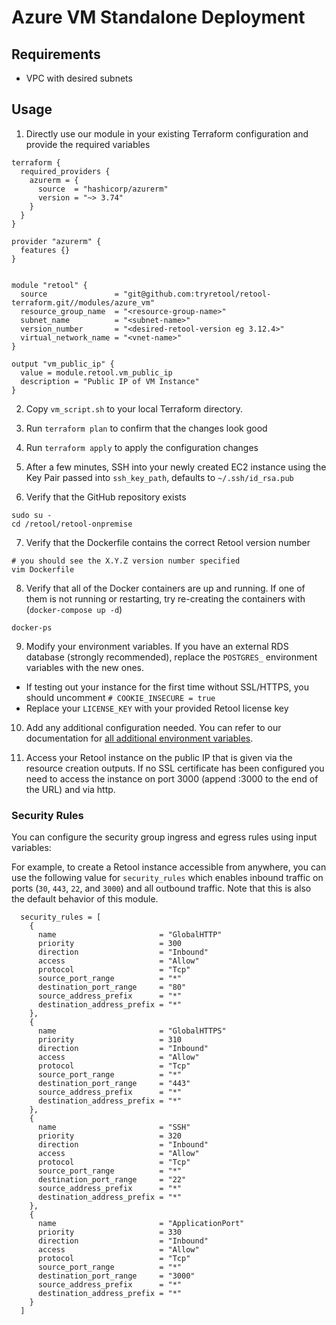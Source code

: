 # Azure VM Standalone Deployment

## Requirements

- VPC with desired subnets

## Usage

1. Directly use our module in your existing Terraform configuration and provide the required variables

```
terraform {
  required_providers {
    azurerm = {
      source  = "hashicorp/azurerm"
      version = "~> 3.74"
    }
  }
}

provider "azurerm" {
  features {}
}


module "retool" {
  source               = "git@github.com:tryretool/retool-terraform.git//modules/azure_vm"
  resource_group_name  = "<resource-group-name>"
  subnet_name          = "<subnet-name>"
  version_number       = "<desired-retool-version eg 3.12.4>"
  virtual_network_name = "<vnet-name>"
}

output "vm_public_ip" {
  value = module.retool.vm_public_ip
  description = "Public IP of VM Instance"
}
```
2. Copy `vm_script.sh` to your local Terraform directory.

3. Run `terraform plan` to confirm that the changes look good

4. Run `terraform apply` to apply the configuration changes

5. After a few minutes, SSH into your newly created EC2 instance using the Key Pair passed into `ssh_key_path`, defaults to `~/.ssh/id_rsa.pub`

6. Verify that the GitHub repository exists

```
sudo su - 
cd /retool/retool-onpremise
```

7. Verify that the Dockerfile contains the correct Retool version number

```
# you should see the X.Y.Z version number specified
vim Dockerfile
```

8. Verify that all of the Docker containers are up and running. If one of them is not running or restarting, try re-creating the containers with (`docker-compose up -d`)

```
docker-ps
```

9. Modify your environment variables. If you have an external RDS database (strongly recommended), replace the `POSTGRES_` environment variables with the new ones.

- If testing out your instance for the first time without SSL/HTTPS, you should uncomment `# COOKIE_INSECURE = true`
- Replace your `LICENSE_KEY` with your provided Retool license key

10. Add any additional configuration needed. You can refer to our documentation for [all additional environment variables](https://docs.retool.com/docs/environment-variables).

11. Access your Retool instance on the public IP that is given via the resource creation outputs. If no SSL certificate has been configured you need to access the instance on port 3000 (append :3000 to the end of the URL) and via http.

### Security Rules

You can configure the security group ingress and egress rules using input variables:

For example, to create a Retool instance accessible from anywhere, you can use the following value for `security_rules` which enables inbound traffic on ports (`30`, `443`, `22`, and `3000`) and all outbound traffic. Note that this is also the default behavior of this module.

```
  security_rules = [
    {
      name                       = "GlobalHTTP"
      priority                   = 300
      direction                  = "Inbound"
      access                     = "Allow"
      protocol                   = "Tcp"
      source_port_range          = "*"
      destination_port_range     = "80"
      source_address_prefix      = "*"
      destination_address_prefix = "*"
    },
    {
      name                       = "GlobalHTTPS"
      priority                   = 310
      direction                  = "Inbound"
      access                     = "Allow"
      protocol                   = "Tcp"
      source_port_range          = "*"
      destination_port_range     = "443"
      source_address_prefix      = "*"
      destination_address_prefix = "*"
    },
    {
      name                       = "SSH"
      priority                   = 320
      direction                  = "Inbound"
      access                     = "Allow"
      protocol                   = "Tcp"
      source_port_range          = "*"
      destination_port_range     = "22"
      source_address_prefix      = "*"
      destination_address_prefix = "*"
    },
    {
      name                       = "ApplicationPort"
      priority                   = 330
      direction                  = "Inbound"
      access                     = "Allow"
      protocol                   = "Tcp"
      source_port_range          = "*"
      destination_port_range     = "3000"
      source_address_prefix      = "*"
      destination_address_prefix = "*"
    }
  ]
```

